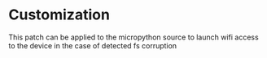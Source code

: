 # Customization
This patch can be applied to the micropython source to launch wifi access to the device in the case of detected fs corruption
